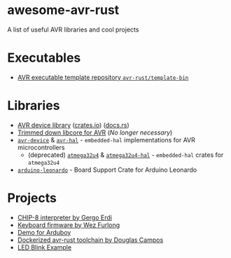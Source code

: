 # awesome-avr-rust
A list of useful AVR libraries and cool projects

# Executables

* [AVR executable template repository `avr-rust/template-bin`](https://github.com/avr-rust/template-bin)

# Libraries

* [AVR device library](https://github.com/avr-rust/avrd) ([crates.io](https://crates.io/crates/avrd)) ([docs.rs](https://docs.rs/avrd/))
* [Trimmed down libcore for AVR](https://github.com/gergoerdi/rust-avr-libcore-mini) (_No longer necessary_)
* [`avr-device`](https://github.com/Rahix/avr-device) & [`avr-hal`](https://github.com/Rahix/avr-hal) - `embedded-hal` implementations for AVR microcontrollers
  * (deprecated) [`atmega32u4`](https://github.com/Rahix/atmega32u4) & [`atmega32u4-hal`](https://github.com/Rahix/atmega32u4-hal) - `embedded-hal` crates for `atmega32u4`
* [`arduino-leonardo`](https://github.com/Rahix/arduino-leonardo) - Board Support Crate for Arduino Leonardo

# Projects

* [CHIP-8 interpreter by Gergo Erdi](https://github.com/gergoerdi/rust-avr-chip8-avr)
* [Keyboard firmware by Wez Furlong](https://github.com/wez/flutterby-rs)
* [Demo for Arduboy](https://github.com/simon-i1-h/arduboy-hello-rs)
* [Dockerized avr-rust toolchain by Douglas Campos](https://github.com/qmx/docker-avr-rust)
* [LED Blink Example](https://github.com/avr-rust/blink/)
